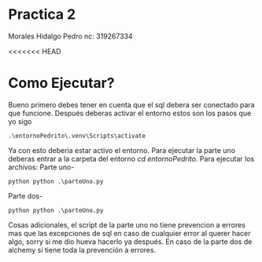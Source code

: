 # Practica 2 
Morales Hidalgo Pedro
nc: 319267334

<<<<<<< HEAD
# Como Ejecutar?
Bueno primero debes tener en cuenta que el sql debera ser conectado para que funcione.
Después deberas activar el entorno estos son los pasos que yo sigo
```
.\entornoPedrito\.venv\Scripts\activate
```
Ya con esto deberia estar activo el entorno. Para ejecutar la parte uno deberas entrar a la 
carpeta del entorno *cd entornoPedrito*. Para ejecutar los archivos:
Parte uno-
```
python python .\parteUno.py  
```
Parte dos-
```
python python .\parteUno.py  
```
Cosas adicionales, el script de la parte uno no tiene prevencion a errores mas que las excepciones 
de sql en caso de cualquier error al querer hacer algo, sorry si me dio hueva hacerlo ya después. 
En caso de la parte dos de alchemy si tiene toda la prevención a errores. 

